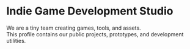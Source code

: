 # Indie Game Development Studio

We are a tiny team creating games, tools, and assets.  
This profile contains our public projects, prototypes, and development utilities.
